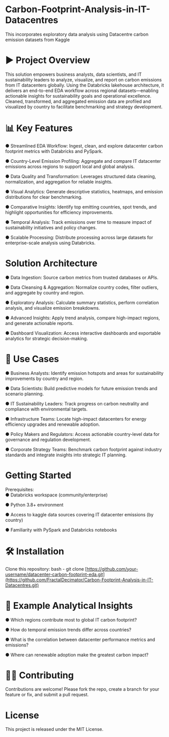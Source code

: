 # Carbon-Footprint-Analysis-in-IT-Datacentres
This incorporates exploratory data analysis using Datacentre carbon emission datasets from Kaggle
# ▶️ Project Overview
This solution empowers business analysts, data scientists, and IT sustainability leaders to analyze, visualize, and report on carbon emissions from IT datacenters globally. Using the Databricks lakehouse architecture, it delivers an end-to-end EDA workflow across regional datasets—enabling actionable insights for sustainability goals and operational excellence. Cleaned, transformed, and aggregated emission data are profiled and visualized by country to facilitate benchmarking and strategy development.

# 📊 Key Features
● Streamlined EDA Workflow:
  Ingest, clean, and explore datacenter carbon footprint metrics with Databricks and PySpark.

● Country-Level Emission Profiling:
  Aggregate and compare IT datacenter emissions across regions to support local and global analysis.

● Data Quality and Transformation:
  Leverages structured data cleaning, normalization, and aggregation for reliable insights.

● Visual Analytics:
  Generate descriptive statistics, heatmaps, and emission distributions for clear benchmarking.

● Comparative Insights:
  Identify top emitting countries, spot trends, and highlight opportunities for efficiency improvements.

● Temporal Analysis:
  Track emissions over time to measure impact of sustainability initiatives and policy changes.

● Scalable Processing:
  Distribute processing across large datasets for enterprise-scale analysis using Databricks.

# Solution Architecture
● Data Ingestion: Source carbon metrics from trusted databases or APIs.

● Data Cleansing & Aggregation: Normalize country codes, filter outliers, and aggregate by country and region.

● Exploratory Analysis: Calculate summary statistics, perform correlation analysis, and visualize emission breakdowns.

● Advanced Insights: Apply trend analysis, compare high-impact regions, and generate actionable reports.

● Dashboard Visualization: Access interactive dashboards and exportable analytics for strategic decision-making.

# 📝 Use Cases
● Business Analysts:
  Identify emission hotspots and areas for sustainability improvements by country and region.

● Data Scientists:
  Build predictive models for future emission trends and scenario planning.

● IT Sustainability Leaders:
  Track progress on carbon neutrality and compliance with environmental targets.

● Infrastructure Teams:
  Locate high-impact datacenters for energy efficiency upgrades and renewable adoption.

● Policy Makers and Regulators:
  Access actionable country-level data for governance and regulation development.

● Corporate Strategy Teams:
  Benchmark carbon footprint against industry standards and integrate insights into strategic IT planning.

# Getting Started
Prerequisites:\
● Databricks workspace (community/enterprise)

● Python 3.8+ environment

● Access to kaggle data sources covering IT datacenter emissions (by country)

● Familiarity with PySpark and Databricks notebooks

# 🛠️ Installation
Clone this repository:
bash -
git clone [https://github.com/your-username/datacenter-carbon-footprint-eda.git](https://github.com/FractalDecimator/Carbon-Footprint-Analysis-in-IT-Datacentres.git)

# 👀 Example Analytical Insights
● Which regions contribute most to global IT carbon footprint?

● How do temporal emission trends differ across countries?

● What is the correlation between datacenter performance metrics and emissions?

● Where can renewable adoption make the greatest carbon impact?

# 🤝🏽 Contributing
Contributions are welcome! Please fork the repo, create a branch for your feature or fix, and submit a pull request.

# License
This project is released under the MIT License.
